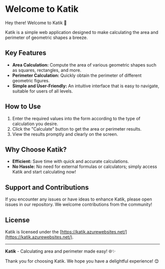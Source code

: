 # Welcome to Katik

Hey there! Welcome to Katik 🚀

Katik is a simple web application designed to make calculating the area and perimeter of geometric shapes a breeze.

## Key Features

- **Area Calculation:** Compute the area of various geometric shapes such as squares, rectangles, and more.
- **Perimeter Calculation:** Quickly obtain the perimeter of different geometric figures.
- **Simple and User-Friendly:** An intuitive interface that is easy to navigate, suitable for users of all levels.

## How to Use

1. Enter the required values into the form according to the type of calculation you desire.
2. Click the "Calculate" button to get the area or perimeter results.
3. View the results promptly and clearly on the screen.

## Why Choose Katik?

- **Efficient:** Save time with quick and accurate calculations.
- **No Hassle:** No need for external formulas or calculators; simply access Katik and start calculating now!

## Support and Contributions

If you encounter any issues or have ideas to enhance Katik, please open issues in our repository. We welcome contributions from the community!

## License

Katik is licensed under the [https://katik.azurewebsites.net/](https://katik.azurewebsites.net/).

---

**Katik** - Calculating area and perimeter made easy! 🌐✨

Thank you for choosing Katik. We hope you have a delightful experience! 😊